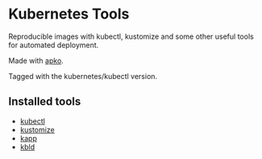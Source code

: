 # Kubernetes Tools

Reproducible images with kubectl, kustomize and some other useful tools for automated deployment.

Made with [apko](https://github.com/chainguard-dev/apko).

Tagged with the kubernetes/kubectl version.

## Installed tools

- [kubectl](https://kubernetes.io/docs/tasks/tools/install-kubectl/)
- [kustomize](https://github.com/kubernetes-sigs/kustomize)
- [kapp](https://carvel.dev/kapp/)
- [kbld](https://carvel.dev/kbld/)
